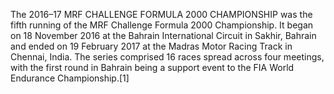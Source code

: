 The 2016–17 MRF CHALLENGE FORMULA 2000 CHAMPIONSHIP was the fifth running of the MRF Challenge Formula 2000 Championship. It began on 18 November 2016 at the Bahrain International Circuit in Sakhir, Bahrain and ended on 19 February 2017 at the Madras Motor Racing Track in Chennai, India. The series comprised 16 races spread across four meetings, with the first round in Bahrain being a support event to the FIA World Endurance Championship.[1]
